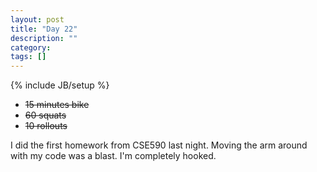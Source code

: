 ```yaml
---
layout: post
title: "Day 22"
description: ""
category:
tags: []
---
```

{% include JB/setup %}

- ~~15 minutes bike~~
- ~~60 squats~~
- ~~10 rollouts~~

I did the first homework from CSE590 last night. Moving the arm around with my code was a blast. I'm completely hooked.
